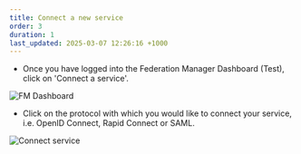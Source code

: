 ```yaml
---
title: Connect a new service
order: 3
duration: 1
last_updated: 2025-03-07 12:26:16 +1000
---
```


- Once you have logged into the Federation Manager Dashboard (Test), click on 'Connect a service'.

![FM Dashboard](/assets/images/log-into-federation-manager/FM-dashboard-test.png)

- Click on the protocol with which you would like to connect your service, i.e. OpenID Connect, Rapid Connect or SAML.

![Connect service](/assets/images/log-into-federation-manager/connect-service.png)
